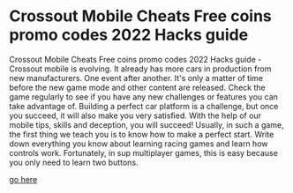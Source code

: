 # Crossout Mobile Cheats Free coins promo codes 2022 Hacks guide

Crossout Mobile Cheats Free coins promo codes 2022 Hacks guide - Crossout mobile is evolving. It already has more cars in production from new manufacturers. One event after another. It's only a matter of time before the new game mode and other content are released. Check the game regularly to see if you have any new challenges or features you can take advantage of. Building a perfect car platform is a challenge, but once you succeed, it will also make you very satisfied. With the help of our mobile tips, skills and deception, you will succeed! Usually, in such a game, the first thing we teach you is to know how to make a perfect start. Write down everything you know about learning racing games and learn how controls work. Fortunately, in sup multiplayer games, this is easy because you only need to learn two buttons.

<a href="https://growhunt.top/crossout-mobile/">go here</a>
